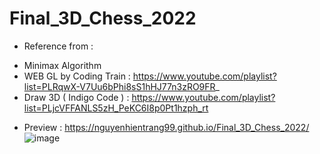 # Final_3D_Chess_2022
- Reference from : 
+ Minimax Algorithm
+ WEB GL by Coding Train : https://www.youtube.com/playlist?list=PLRqwX-V7Uu6bPhi8sS1hHJ77n3zRO9FR_
+ Draw 3D ( Indigo Code ) : https://www.youtube.com/playlist?list=PLjcVFFANLS5zH_PeKC6I8p0Pt1hzph_rt
- Preview : https://nguyenhientrang99.github.io/Final_3D_Chess_2022/
![image](https://user-images.githubusercontent.com/115915656/207036862-8ab82e3a-4649-4950-8de7-e39ccc5045bb.png)


